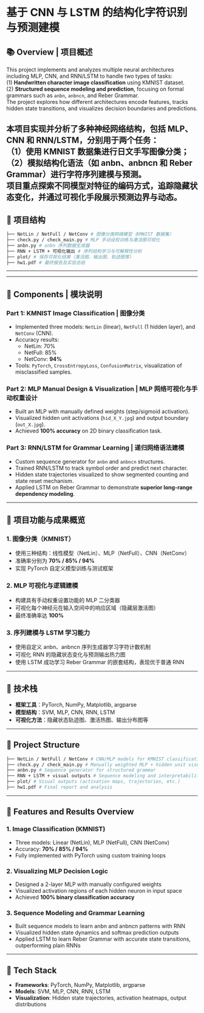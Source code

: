 # 基于 CNN 与 LSTM 的结构化字符识别与预测建模

## 📚 Overview | 项目概述

This project implements and analyzes multiple neural architectures including MLP, CNN, and RNN/LSTM to handle two types of tasks:  
(1) **Handwritten character image classification** using KMNIST dataset.  
(2) **Structured sequence modeling and prediction**, focusing on formal grammars such as `anbn`, `anbncn`, and Reber Grammar.  
The project explores how different architectures encode features, tracks hidden state transitions, and visualizes decision boundaries and predictions.  

本项目实现并分析了多种神经网络结构，包括 MLP、CNN 和 RNN/LSTM，分别用于两个任务：  
（1）使用 KMNIST 数据集进行**日文手写图像分类**；  
（2）模拟结构化语法（如 anbn、anbncn 和 Reber Grammar）进行**字符序列建模与预测**。  
项目重点探索不同模型对特征的编码方式，追踪隐藏状态变化，并通过可视化手段展示预测边界与动态。
---

## 📁 项目结构

```bash
├── NetLin / NetFull / NetConv # 图像分类网络模型（KMNIST 数据集）
├── check.py / check_main.py # MLP 手动设权训练与激活图可视化
├── anbn.py # anbn 序列数据生成器
├── RNN + LSTM + 可视化输出 # 序列结构学习与可解释性分析
├── plot/ # 保存可视化结果（激活图、输出图、轨迹图等）
├── hw1.pdf # 最终报告及实验总结
```
---
---

## 🔧 Components | 模块说明

### Part 1: KMNIST Image Classification | 图像分类
- Implemented three models: `NetLin` (linear), `NetFull` (1 hidden layer), and `NetConv` (CNN).
- Accuracy results:  
  - NetLin: 70%  
  - NetFull: 85%  
  - NetConv: **94%**
- Tools: `PyTorch`, `CrossEntropyLoss`, `ConfusionMatrix`, visualization of misclassified samples.

### Part 2: MLP Manual Design & Visualization | MLP 网络可视化与手动权重设计
- Built an MLP with manually defined weights (step/sigmoid activation).
- Visualized hidden unit activations (`hid_X_Y.jpg`) and output boundary (`out_X.jpg`).
- Achieved **100% accuracy** on 2D binary classification task.

### Part 3: RNN/LSTM for Grammar Learning | 递归网络语法建模
- Custom sequence generator for `anbn` and `anbncn` structures.
- Trained RNN/LSTM to track symbol order and predict next character.
- Hidden state trajectories visualized to show segmented counting and state reset mechanism.
- Applied LSTM on Reber Grammar to demonstrate **superior long-range dependency modeling**.

---

## 🧠 项目功能与成果概览

### 1. 图像分类（KMNIST）

- 使用三种结构：线性模型（NetLin）、MLP（NetFull）、CNN（NetConv）
- 准确率分别为 **70% / 85% / 94%**
- 实现 PyTorch 自定义模型训练与测试框架

### 2. MLP 可视化与逻辑建模

- 构建具有手动权重设置功能的 MLP 二分类器
- 可视化每个神经元在输入空间中的响应区域（隐藏层激活图）
- 最终准确率达 **100%**

### 3. 序列建模与 LSTM 学习能力

- 使用自定义 anbn、anbncn 序列生成器学习字符计数机制
- 可视化 RNN 的隐藏状态变化与预测输出热力图
- 使用 LSTM 成功学习 Reber Grammar 的嵌套结构，表现优于普通 RNN

---

## 🧰 技术栈

- **框架工具**：PyTorch, NumPy, Matplotlib, argparse
- **模型结构**：SVM, MLP, CNN, RNN, LSTM
- **可视化方法**：隐藏状态轨迹图、激活热图、输出分布图等

---

## 📁 Project Structure

```bash
├── NetLin / NetFull / NetConv # CNN/MLP models for KMNIST classification
├── check.py / check_main.py # Manually weighted MLP + hidden unit visualization
├── anbn.py # Sequence generator for structured grammar
├── RNN + LSTM + visual outputs # Sequence modeling and interpretability tools
├── plot/ # Visual outputs (activation maps, trajectories, etc.)
├── hw1.pdf # Final report and analysis
```

---

## 🧠 Features and Results Overview

### 1. Image Classification (KMNIST)

- Three models: Linear (NetLin), MLP (NetFull), CNN (NetConv)
- Accuracy: **70% / 85% / 94%**
- Fully implemented with PyTorch using custom training loops

### 2. Visualizing MLP Decision Logic

- Designed a 2-layer MLP with manually configured weights
- Visualized activation regions of each hidden neuron in input space
- Achieved **100% binary classification accuracy**

### 3. Sequence Modeling and Grammar Learning

- Built sequence models to learn anbn and anbncn patterns with RNN
- Visualized hidden state dynamics and softmax prediction outputs
- Applied LSTM to learn Reber Grammar with accurate state transitions, outperforming plain RNNs

---

## 🧰 Tech Stack

- **Frameworks**: PyTorch, NumPy, Matplotlib, argparse
- **Models**: SVM, MLP, CNN, RNN, LSTM
- **Visualization**: Hidden state trajectories, activation heatmaps, output distributions

